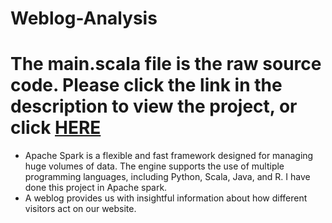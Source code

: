 # Weblog-Analysis
# The main.scala file is the raw source code. Please click the link in the description to view the project, or click [HERE](https://databricks-prod-cloudfront.cloud.databricks.com/public/4027ec902e239c93eaaa8714f173bcfc/8560447308701383/2466300533711562/7861302961286301/latest.html)


* Apache Spark is a flexible and fast framework designed for managing huge volumes of data. The engine supports the use of multiple programming languages, including Python, Scala, Java, and R. I have done this project in Apache spark.
* A weblog provides us with insightful information about how different visitors act on our website.
